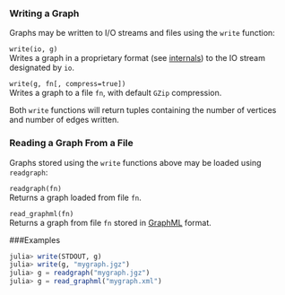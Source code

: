 ### Writing a Graph
Graphs may be written to I/O streams and files using the `write` function:

`write(io, g)`  
Writes a graph in a proprietary format (see [internals]("internals")) to the IO stream designated by `io`.

`write(g, fn[, compress=true])`  
Writes a graph to a file `fn`, with default `GZip` compression.

Both `write` functions will return tuples containing the number of vertices and number of edges written.

### Reading a Graph From a File
Graphs stored using the `write` functions above may be loaded using `readgraph`:

`readgraph(fn)`  
Returns a graph loaded from file `fn`.

`read_graphml(fn)`  
Returns a graph from file `fn` stored in [GraphML](http://en.wikipedia.org/wiki/GraphML) format.


###Examples
```julia
julia> write(STDOUT, g)
julia> write(g, "mygraph.jgz")
julia> g = readgraph("mygraph.jgz")
julia> g = read_graphml("mygraph.xml")
```
